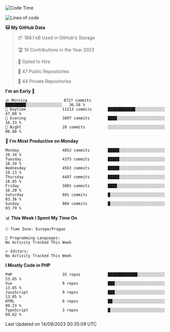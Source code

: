 <!--START_SECTION:waka-->
![Code Time](http://img.shields.io/badge/Code%20Time-1%2C583%20hrs%2058%20mins-blue)

![Lines of code](https://img.shields.io/badge/From%20Hello%20World%20I%27ve%20Written-7.8%20million%20lines%20of%20code-blue)

**🐱 My GitHub Data** 

> 📦 188.1 kB Used in GitHub's Storage 
 > 
> 🏆 16 Contributions in the Year 2023
 > 
> 💼 Opted to Hire
 > 
> 📜 47 Public Repositories 
 > 
> 🔑 44 Private Repositories 
 > 
**I'm an Early 🐤** 

```text
🌞 Morning                8727 commits        █████████░░░░░░░░░░░░░░░░   36.58 % 
🌆 Daytime                11213 commits       ████████████░░░░░░░░░░░░░   47.00 % 
🌃 Evening                3897 commits        ████░░░░░░░░░░░░░░░░░░░░░   16.33 % 
🌙 Night                  20 commits          ░░░░░░░░░░░░░░░░░░░░░░░░░   00.08 % 
```
📅 **I'm Most Productive on Monday** 

```text
Monday                   4852 commits        █████░░░░░░░░░░░░░░░░░░░░   20.34 % 
Tuesday                  4375 commits        █████░░░░░░░░░░░░░░░░░░░░   18.34 % 
Wednesday                4563 commits        █████░░░░░░░░░░░░░░░░░░░░   19.13 % 
Thursday                 4497 commits        █████░░░░░░░░░░░░░░░░░░░░   18.85 % 
Friday                   3865 commits        ████░░░░░░░░░░░░░░░░░░░░░   16.20 % 
Saturday                 801 commits         █░░░░░░░░░░░░░░░░░░░░░░░░   03.36 % 
Sunday                   904 commits         █░░░░░░░░░░░░░░░░░░░░░░░░   03.79 % 
```


📊 **This Week I Spent My Time On** 

```text
🕑︎ Time Zone: Europe/Prague

💬 Programming Languages: 
No Activity Tracked This Week

🔥 Editors: 
No Activity Tracked This Week
```

**I Mostly Code in PHP** 

```text
PHP                      35 repos            █████████████░░░░░░░░░░░░   53.85 % 
Vue                      9 repos             ███░░░░░░░░░░░░░░░░░░░░░░   13.85 % 
JavaScript               9 repos             ███░░░░░░░░░░░░░░░░░░░░░░   13.85 % 
HTML                     6 repos             ██░░░░░░░░░░░░░░░░░░░░░░░   09.23 % 
TypeScript               3 repos             █░░░░░░░░░░░░░░░░░░░░░░░░   04.62 % 
```




 Last Updated on 14/09/2023 00:35:09 UTC
<!--END_SECTION:waka-->
<!--
**AlexKratky/AlexKratky** is a ✨ _special_ ✨ repository because its `README.md` (this file) appears on your GitHub profile.

Here are some ideas to get you started:

- 🔭 I’m currently working on ...
- 🌱 I’m currently learning ...
- 👯 I’m looking to collaborate on ...
- 🤔 I’m looking for help with ...
- 💬 Ask me about ...
- 📫 How to reach me: ...
- 😄 Pronouns: ...
- ⚡ Fun fact: ...
-->
